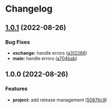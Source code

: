 # Changelog

## [1.0.1](https://github.com/shprota/eisen/compare/v1.0.0...v1.0.1) (2022-08-26)


### Bug Fixes

* **exchange:** handle errors ([a312266](https://github.com/shprota/eisen/commit/a312266106ec22151cbc29f2dfb7e38344e77a1a))
* **main:** handle errors ([a704bab](https://github.com/shprota/eisen/commit/a704bab6ce0817186b52267d9f09b19399dbb9dd))

## 1.0.0 (2022-08-26)


### Features

* **project:** add release management ([50876c9](https://github.com/shprota/eisen/commit/50876c9195ea3722006148d028d1b605bb4eac92))

